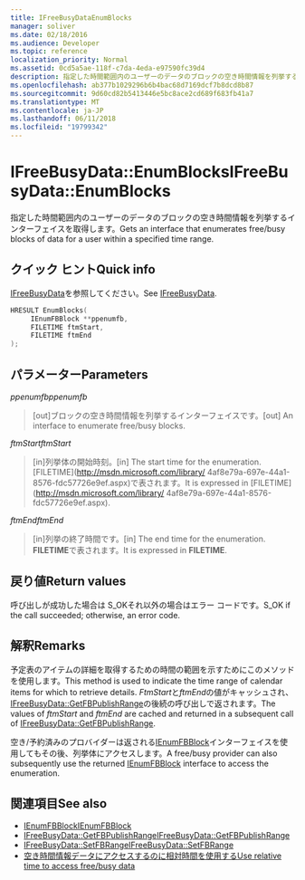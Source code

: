 ```yaml
---
title: IFreeBusyDataEnumBlocks
manager: soliver
ms.date: 02/18/2016
ms.audience: Developer
ms.topic: reference
localization_priority: Normal
ms.assetid: 0cd5a5ae-118f-c7da-4eda-e97590fc39d4
description: 指定した時間範囲内のユーザーのデータのブロックの空き時間情報を列挙するインターフェイスを取得します。
ms.openlocfilehash: ab377b1029296b6b4bac68d7169dcf7b8dcd8b87
ms.sourcegitcommit: 9d60cd82b5413446e5bc8ace2cd689f683fb41a7
ms.translationtype: MT
ms.contentlocale: ja-JP
ms.lasthandoff: 06/11/2018
ms.locfileid: "19799342"
---
```

# <a name="ifreebusydataenumblocks"></a><span data-ttu-id="b98c8-103">IFreeBusyData::EnumBlocks</span><span class="sxs-lookup"><span data-stu-id="b98c8-103">IFreeBusyData::EnumBlocks</span></span>

<span data-ttu-id="b98c8-104">指定した時間範囲内のユーザーのデータのブロックの空き時間情報を列挙するインターフェイスを取得します。</span><span class="sxs-lookup"><span data-stu-id="b98c8-104">Gets an interface that enumerates free/busy blocks of data for a user within a specified time range.</span></span>
  
## <a name="quick-info"></a><span data-ttu-id="b98c8-105">クイック ヒント</span><span class="sxs-lookup"><span data-stu-id="b98c8-105">Quick info</span></span>

<span data-ttu-id="b98c8-106">[IFreeBusyData](ifreebusydata.md)を参照してください。</span><span class="sxs-lookup"><span data-stu-id="b98c8-106">See [IFreeBusyData](ifreebusydata.md).</span></span>
  
```cpp
HRESULT EnumBlocks( 
     IEnumFBBlock **ppenumfb,  
     FILETIME ftmStart, 
     FILETIME ftmEnd 
);

```

## <a name="parameters"></a><span data-ttu-id="b98c8-107">パラメーター</span><span class="sxs-lookup"><span data-stu-id="b98c8-107">Parameters</span></span>

<span data-ttu-id="b98c8-108">_ppenumfb_</span><span class="sxs-lookup"><span data-stu-id="b98c8-108">_ppenumfb_</span></span>
  
> <span data-ttu-id="b98c8-109">[out]ブロックの空き時間情報を列挙するインターフェイスです。</span><span class="sxs-lookup"><span data-stu-id="b98c8-109">[out] An interface to enumerate free/busy blocks.</span></span>
    
<span data-ttu-id="b98c8-110">_ftmStart_</span><span class="sxs-lookup"><span data-stu-id="b98c8-110">_ftmStart_</span></span>
  
> <span data-ttu-id="b98c8-111">[in]列挙体の開始時刻。</span><span class="sxs-lookup"><span data-stu-id="b98c8-111">[in] The start time for the enumeration.</span></span> <span data-ttu-id="b98c8-112">[FILETIME](http://msdn.microsoft.com/library/ 4af8e79a-697e-44a1-8576-fdc57726e9ef.aspx)で表されます。</span><span class="sxs-lookup"><span data-stu-id="b98c8-112">It is expressed in [FILETIME](http://msdn.microsoft.com/library/ 4af8e79a-697e-44a1-8576-fdc57726e9ef.aspx).</span></span>
    
<span data-ttu-id="b98c8-113">_ftmEnd_</span><span class="sxs-lookup"><span data-stu-id="b98c8-113">_ftmEnd_</span></span>
  
> <span data-ttu-id="b98c8-114">[in]列挙の終了時間です。</span><span class="sxs-lookup"><span data-stu-id="b98c8-114">[in] The end time for the enumeration.</span></span> <span data-ttu-id="b98c8-115">**FILETIME**で表されます。</span><span class="sxs-lookup"><span data-stu-id="b98c8-115">It is expressed in **FILETIME**.</span></span> 
    
## <a name="return-values"></a><span data-ttu-id="b98c8-116">戻り値</span><span class="sxs-lookup"><span data-stu-id="b98c8-116">Return values</span></span>

<span data-ttu-id="b98c8-117">呼び出しが成功した場合は S_OKそれ以外の場合はエラー コードです。</span><span class="sxs-lookup"><span data-stu-id="b98c8-117">S_OK if the call succeeded; otherwise, an error code.</span></span>
  
## <a name="remarks"></a><span data-ttu-id="b98c8-118">解釈</span><span class="sxs-lookup"><span data-stu-id="b98c8-118">Remarks</span></span>

<span data-ttu-id="b98c8-119">予定表のアイテムの詳細を取得するための時間の範囲を示すためにこのメソッドを使用します。</span><span class="sxs-lookup"><span data-stu-id="b98c8-119">This method is used to indicate the time range of calendar items for which to retrieve details.</span></span> <span data-ttu-id="b98c8-120">*FtmStart*と*ftmEnd*の値がキャッシュされ、 [IFreeBusyData::GetFBPublishRange](ifreebusydata-getfbpublishrange.md)の後続の呼び出しで返されます。</span><span class="sxs-lookup"><span data-stu-id="b98c8-120">The values of  *ftmStart* and *ftmEnd* are cached and returned in a subsequent call of [IFreeBusyData::GetFBPublishRange](ifreebusydata-getfbpublishrange.md).</span></span>
  
<span data-ttu-id="b98c8-121">空き/予約済みのプロバイダーは返される[IEnumFBBlock](ienumfbblock.md)インターフェイスを使用してもその後、列挙体にアクセスします。</span><span class="sxs-lookup"><span data-stu-id="b98c8-121">A free/busy provider can also subsequently use the returned [IEnumFBBlock](ienumfbblock.md) interface to access the enumeration.</span></span> 
  
## <a name="see-also"></a><span data-ttu-id="b98c8-122">関連項目</span><span class="sxs-lookup"><span data-stu-id="b98c8-122">See also</span></span>

- [<span data-ttu-id="b98c8-123">IEnumFBBlock</span><span class="sxs-lookup"><span data-stu-id="b98c8-123">IEnumFBBlock</span></span>](ienumfbblock.md)
- [<span data-ttu-id="b98c8-124">IFreeBusyData::GetFBPublishRange</span><span class="sxs-lookup"><span data-stu-id="b98c8-124">IFreeBusyData::GetFBPublishRange</span></span>](ifreebusydata-getfbpublishrange.md)
- [<span data-ttu-id="b98c8-125">IFreeBusyData::SetFBRange</span><span class="sxs-lookup"><span data-stu-id="b98c8-125">IFreeBusyData::SetFBRange</span></span>](ifreebusydata-setfbrange.md)
- [<span data-ttu-id="b98c8-126">空き時間情報データにアクセスするのに相対時間を使用する</span><span class="sxs-lookup"><span data-stu-id="b98c8-126">Use relative time to access free/busy data</span></span>](how-to-use-relative-time-to-access-free-busy-data.md)

